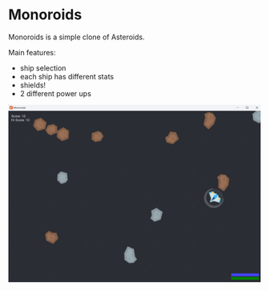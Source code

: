 # Monoroids

Monoroids is a simple clone of Asteroids.

Main features:
- ship selection
- each ship has different stats
- shields!
- 2 different power ups

![Monoroids](screenshot.jpg)
